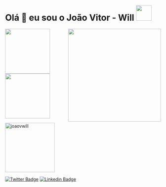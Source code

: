    <b><h1>Olá 👋 eu sou o João Vitor - Will <img src="https://github.com/JoaoVWill/JoaoVWill/blob/main/Emojis/Hello.png?raw=true" width="50"></b></h1>
   <img align="right" width="300" height="300" style="" src="https://github.com/JoaoVWill/JoaoVWill/blob/main/Emojis/Readme.png?raw=true">
   
   <div align="left">
   <a href="https://github.com/JoaoVWill">
   <img height= "145px" src="https://github-readme-stats.vercel.app/api?username=JoaoVWill&show_icons=true&icon_color=00BFFF&border_color=000000&theme=radical&include_all_commits=true&count_private=true&border_radius=20px"/>
   <img height="145px" src="https://github-readme-stats.vercel.app/api/top-langs/?username=JoaoVWill&layout=compact&langs_count=7&theme=radical&icon_color=00BFFF&border_color=000000&border_radius=20px"/>
   <p><img align="center" height="160px"  src="https://github-readme-streak-stats.herokuapp.com/?user=joaovwill&theme=dark" alt="joaovwill" /></p>
   </div>

   [![Twitter Badge](https://img.shields.io/badge/-@TheBigLittleWil-00acee?style=flat&logo=Twitter&logoColor=white)](https://twitter.com/TheBigLittleWil "Meu Twitter")
   [![Linkedin Badge](https://img.shields.io/badge/-João%20V.%20de%20Souza%20Lopes-0072b1?style=flat&logo=Linkedin&logoColor=white)](https://www.linkedin.com/in/joao-vitor-de-souza/ "Meu LinkedIn")